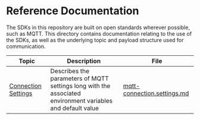 # Reference Documentation

The SDKs in this repository are built on open standards wherever possible, such as MQTT. This directory contains documentation relating to the use of the SDKs, as well as the underlying topic and payload structure used for communication.

| Topic | Description | File |
|-|-|-|
| [Connection Settings](connection-settings.md) | Describes the parameters of MQTT settings long with the associated environment variables and default value | [mqtt-connection.settings.md](mqtt-connection-settings.md)
